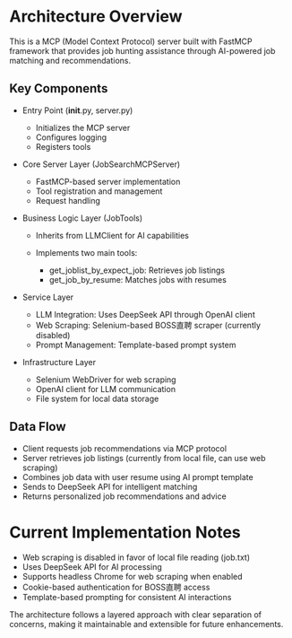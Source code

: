 # Architecture Overview
This is a MCP (Model Context Protocol) server built with FastMCP framework that provides job hunting assistance through AI-powered job matching and recommendations.

## Key Components

- Entry Point (__init__.py, server.py)

    - Initializes the MCP server
    - Configures logging
    - Registers tools


- Core Server Layer (JobSearchMCPServer)

    - FastMCP-based server implementation
    - Tool registration and management
    - Request handling


- Business Logic Layer (JobTools)

    - Inherits from LLMClient for AI capabilities
    - Implements two main tools:

        - get_joblist_by_expect_job: Retrieves job listings
        - get_job_by_resume: Matches jobs with resumes




- Service Layer

    - LLM Integration: Uses DeepSeek API through OpenAI client
    - Web Scraping: Selenium-based BOSS直聘 scraper (currently disabled)
    - Prompt Management: Template-based prompt system


- Infrastructure Layer

    - Selenium WebDriver for web scraping
    - OpenAI client for LLM communication
    - File system for local data storage



## Data Flow

- Client requests job recommendations via MCP protocol
- Server retrieves job listings (currently from local file, can use web scraping)
- Combines job data with user resume using AI prompt template
- Sends to DeepSeek API for intelligent matching
- Returns personalized job recommendations and advice

# Current Implementation Notes

- Web scraping is disabled in favor of local file reading (job.txt)
- Uses DeepSeek API for AI processing
- Supports headless Chrome for web scraping when enabled
- Cookie-based authentication for BOSS直聘 access
- Template-based prompting for consistent AI interactions

The architecture follows a layered approach with clear separation of concerns, making it maintainable and extensible for future enhancements.